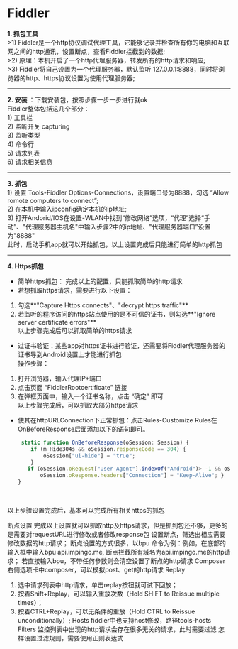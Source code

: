 # Fiddler
**1. 抓包工具**<br>
     >1) Fiddler是一个http协议调试代理工具，它能够记录并检查所有你的电脑和互联网之间的http通讯，设置断点，查看Fiddler拦截到的数据; <br>
     >2) 原理：本机开启了一个http代理服务器，转发所有的http请求和响应; <br>
     >3) Fiddler将自己设置为一个代理服务器，默认监听 127.0.0.1:8888，同时将浏览器的http、https协议设置为使用代理服务器; <br>
****
**2. 安装** ：下载安装包，按照步骤一步一步进行就ok <br>
     Fiddler整体包括这几个部分：<br>
     1) 工具栏<br>
     2) 监听开关 capturing<br>
     3) 监听类型<br>
     4) 命令行<br>
     5) 请求列表<br>
     6) 请求相关信息<br>
****     
**3. 抓包** <br>
     1) 设置 Tools-Fiddler Options-Connections，设置端口号为8888，勾选 “Allow romote computers to connect”;<br>
     2) 在本机中输入ipconfig确定本机的ip地址;<br>
     3) 打开Andorid/IOS在设置-WLAN中找到“修改网络”选项，“代理”选择“手动”、"代理服务器主机名"中输入步骤2中的ip地址、"代理服务器端口”设置为"8888"<br>
     此时，启动手机app就可以开始抓包，以上设置完成后只能进行简单的http抓包
****

**4. Https抓包**<br>
* 简单https抓包： 完成以上的配置，只能抓取简单的http请求<br>
* 若想抓取https请求，需要进行以下设置：<br>
1) 勾选**"Capture Https connects"、"decrypt https traffic"** <br>
2) 若监听的程序访问的https站点使用的是不可信的证书，则勾选**"Ignore server certificate errors"**<br>
以上步骤完成后可以抓取简单的https请求
* 过证书验证：某些app对https证书进行验证，还需要将Fiddler代理服务器的证书导到Android设置上才能进行抓包<br>
操作步骤：<br>
1) 打开浏览器，输入代理IP+端口<br>
2) 点击页面 “FiddlerRootcertificate” 链接<br>
3) 在弹框页面中，输入一个证书名称，点击 “确定” 即可<br>
以上步骤完成后，可以抓取大部分https请求<br>
* 使其在httpURLConnection下正常抓包：点击Rules-Customize Rules在OnBeforeResponse后面添加以下的语句即可。<br>
    ```javascript
     static function OnBeforeResponse(oSession: Session) {
        if (m_Hide304s && oSession.responseCode == 304) {
            oSession["ui-hide"] = "true";
        }
       if (oSession.oRequest["User-Agent"].indexOf("Android")> -1 && oSession.HTTPMethodIs("CONNECT")) {
           oSession.oResponse.headers["Connection"] = "Keep-Alive"; }
    } 
    ```
    <br>
以上步骤设置完成后，基本可以完成所有相关https的抓包

断点设置
完成以上设置就可以抓取http及https请求，但是抓到包还不够，更多的是需要对requestURL进行修改或者修改response包
设置断点，筛选出相应需要修改数据的http请求；
断点设置的方式很多，以bpu 命令为例：例如，在底部的输入框中输入bpu api.impingo.me, 断点拦截所有域名为api.impingo.me的http请求；
                                   若直接输入bpu，不带任何参数则会清空设置了断点的http请求
Composer
右侧选项卡中composer，可以模拟post、get的http请求
Replay
1) 选中请求列表中http请求，单击replay按钮就可试下回放；
2) 按着Shift+Replay，可以输入重放次数（Hold SHIFT to Reissue multiple times）；
3) 按着CTRL+Replay，可以无条件的重放（Hold CTRL to Reissue unconditionally）;
Hosts
fiddler中也支持host修改，路径tools-hosts
Filters
监控列表中出现的http请求会存在很多无关的请求，此时需要过滤
怎样设置过滤规则，需要使用正则表达式
